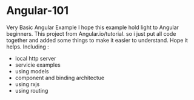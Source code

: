 # Angular-101
Very Basic Angular Example 
I hope this example hold light to Angular beginners. This project from Angular.io/tutorial.
so i just put all code together and added some things to make it easier to understand. Hope it helps. 
Including :
* local http server
* servicie examples
* using models
* component and binding architectue
* using rxjs
* using routing